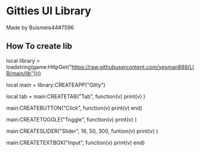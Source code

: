 # Gitties UI Library
 Made by Buismeis44#7596
 
 How To create lib
--


 local library = loadstring(game:HttpGet("https://raw.githubusercontent.com/yesman889/LIB/main/lib"))()
 
 local main = library:CREATEAPP("Gitty")

local tab = main:CREATETAB("Tab", function(v)
 print(v)
)


main:CREATEBUTTON("Click", function(v)
 print(v)
end)

main:CREATETOGGLE("Toggle", function(v)
 print(v)
)

main:CREATESLIDER("Slider", 16, 50, 300, funtion(v)
print(v)
)

main:CREATETEXTBOX("Input", function(v)
 print(v)
end)
